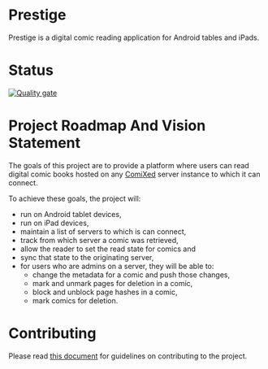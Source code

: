 # Prestige

Prestige is a digital comic reading application for Android tables and iPads.

# Status

[![Quality gate](https://sonarcloud.io/api/project_badges/quality_gate?project=comixed_prestige)](https://sonarcloud.io/dashboard?id=comixed_prestige)


# Project Roadmap And Vision Statement

The goals of this project are to provide a platform where users can read digital comic books
hosted on any [ComiXed](http://www.comixedproject.org) server instance to which it can connect.

To achieve these goals, the project will:

  * run on Android tablet devices,
  * run on iPad devices,
  * maintain a list of servers to which is can connect,
  * track from which server a comic was retrieved,
  * allow the reader to set the read state for comics and 
  * sync that state to the originating server,
  * for users who are admins on a server, they will be able to:
    * change the metadata for a comic and push those changes,
    * mark and unmark pages for deletion in a comic,
    * block and unblock page hashes in a comic,
    * mark comics for deletion.

# Contributing

 Please read [this document](./CONTRIBUTING.md) for guidelines on contributing to the project.
